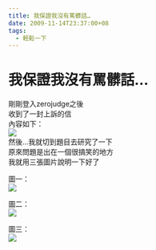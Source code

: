 ```yaml
---
title: 我保證我沒有罵髒話…
date: 2009-11-14T23:37:00+08
tags:
  - 輕鬆一下
---
```

# 我保證我沒有罵髒話…

剛剛登入zerojudge之後  
收到了一封上訴的信  
內容如下：  
![](http://pic.pimg.tw/taichunmin/4afecf5cc062f.jpg)  
然後…我就切到題目去研究了一下  
原來問題是出在一個很搞笑的地方  
我就用三張圖片說明一下好了

圖一：  
![](http://pic.pimg.tw/taichunmin/4afecf61b142c.jpg)

圖二：  
![](http://pic.pimg.tw/taichunmin/4afecf66963e7.jpg)

圖三：  
![](http://pic.pimg.tw/taichunmin/4afecf6832789.jpg)
